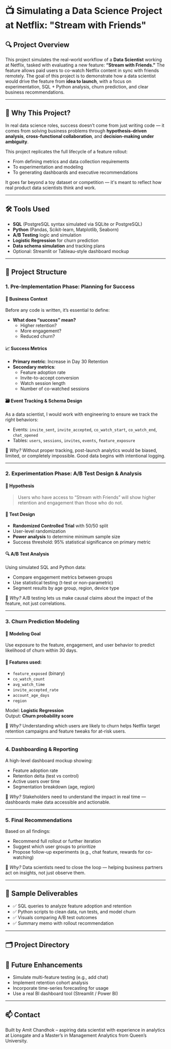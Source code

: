 # 📺 Simulating a Data Science Project at Netflix: "Stream with Friends"

## 🔍 Project Overview

This project simulates the real-world workflow of a **Data Scientist** working at Netflix, tasked with evaluating a new feature: **“Stream with Friends.”** The feature allows paid users to co-watch Netflix content in sync with friends remotely. The goal of this project is to demonstrate how a data scientist would drive the feature from **idea to launch**, with a focus on experimentation, SQL + Python analysis, churn prediction, and clear business recommendations.

---

## 🧠 Why This Project?

In real data science roles, success doesn’t come from just writing code — it comes from solving business problems through **hypothesis-driven analysis**, **cross-functional collaboration**, and **decision-making under ambiguity**.

This project replicates the full lifecycle of a feature rollout:
- From defining metrics and data collection requirements
- To experimentation and modeling
- To generating dashboards and executive recommendations

It goes far beyond a toy dataset or competition — it's meant to reflect how real product data scientists think and work.

---

## 🛠️ Tools Used

- **SQL** (PostgreSQL syntax simulated via SQLite or PostgreSQL)
- **Python** (Pandas, Scikit-learn, Matplotlib, Seaborn)
- **A/B Testing** logic and simulation
- **Logistic Regression** for churn prediction
- **Data schema simulation** and tracking plans
- Optional: Streamlit or Tableau-style dashboard mockup

---

## 🧭 Project Structure

### **1. Pre-Implementation Phase: Planning for Success**

#### 🧩 Business Context
Before any code is written, it’s essential to define:
- **What does “success” mean?**
  - Higher retention?
  - More engagement?
  - Reduced churn?

#### 📈 Success Metrics
- **Primary metric**: Increase in Day 30 Retention
- **Secondary metrics**: 
  - Feature adoption rate
  - Invite-to-accept conversion
  - Watch session length
  - Number of co-watched sessions

#### 🗃️ Event Tracking & Schema Design
As a data scientist, I would work with engineering to ensure we track the right behaviors:
- Events: `invite_sent`, `invite_accepted`, `co_watch_start`, `co_watch_end`, `chat_opened`
- Tables: `users`, `sessions`, `invites`, `events`, `feature_exposure`

📎 _Why?_ Without proper tracking, post-launch analytics would be biased, limited, or completely impossible. Good data begins with intentional logging.

---

### **2. Experimentation Phase: A/B Test Design & Analysis**

#### 🎯 Hypothesis
> Users who have access to “Stream with Friends” will show higher retention and engagement than those who do not.

#### 🧪 Test Design
- **Randomized Controlled Trial** with 50/50 split
- User-level randomization
- **Power analysis** to determine minimum sample size
- Success threshold: 95% statistical significance on primary metric

#### 🔍 A/B Test Analysis
Using simulated SQL and Python data:
- Compare engagement metrics between groups
- Use statistical testing (t-test or non-parametric)
- Segment results by age group, region, device type

📎 _Why?_ A/B testing lets us make causal claims about the impact of the feature, not just correlations.

---

### **3. Churn Prediction Modeling**

#### 🤖 Modeling Goal
Use exposure to the feature, engagement, and user behavior to predict likelihood of churn within 30 days.

#### 🔢 Features used:
- `feature_exposed` (binary)
- `co_watch_count`
- `avg_watch_time`
- `invite_accepted_rate`
- `account_age_days`
- `region`

Model: **Logistic Regression**  
Output: **Churn probability score**

📎 _Why?_ Understanding which users are likely to churn helps Netflix target retention campaigns and feature tweaks for at-risk users.

---

### **4. Dashboarding & Reporting**

A high-level dashboard mockup showing:
- Feature adoption rate
- Retention delta (test vs control)
- Active users over time
- Segmentation breakdown (age, region)

📎 _Why?_ Stakeholders need to understand the impact in real time — dashboards make data accessible and actionable.

---

### **5. Final Recommendations**

Based on all findings:
- Recommend full rollout or further iteration
- Suggest which user groups to prioritize
- Propose follow-up experiments (e.g., chat feature, rewards for co-watching)

📎 _Why?_ Data scientists need to close the loop — helping business partners act on insights, not just observe them.

---

## 🧪 Sample Deliverables

- ✅ SQL queries to analyze feature adoption and retention
- ✅ Python scripts to clean data, run tests, and model churn
- ✅ Visuals comparing A/B test outcomes
- ✅ Summary memo with rollout recommendation

---

## 🗂️ Project Directory

## 🚀 Future Enhancements

- Simulate multi-feature testing (e.g., add chat)
- Implement retention cohort analysis
- Incorporate time-series forecasting for usage
- Use a real BI dashboard tool (Streamlit / Power BI)

---

## 📫 Contact

Built by Amit Chandhok – aspiring data scientist with experience in analytics at Lionsgate and a Master’s in Management Analytics from Queen’s University.
